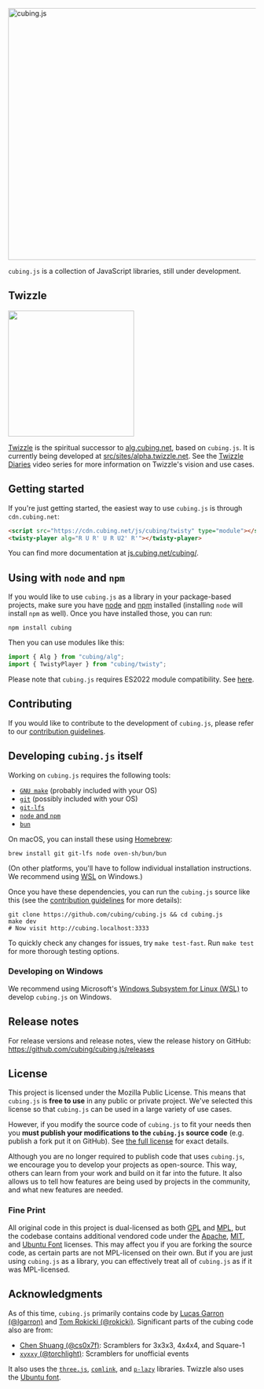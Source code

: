 <img src="cubing.js.png" alt="cubing.js" width="512">

`cubing.js` is a collection of JavaScript libraries, still under development.

## Twizzle

<a href="https://alpha.twizzle.net/"><img src="./src/sites/alpha.twizzle.net/twizzle-social-media-image.png" width="256">

Twizzle</a> is the spiritual successor to [alg.cubing.net](https://alg.cubing.net/), based on `cubing.js`. It is currently being developed at [src/sites/alpha.twizzle.net](./src/sites/alpha.twizzle.net/). See the [Twizzle Diaries](https://www.youtube.com/watch?v=9_kqXn0Mq-o&list=PLFh3NgpDbzN4VkcfjEZSQ_TYQv_OEjbjF) video series for more information on Twizzle's vision and use cases.

## Getting started

If you're just getting started, the easiest way to use `cubing.js` is through `cdn.cubing.net`:

```html
<script src="https://cdn.cubing.net/js/cubing/twisty" type="module"></script>
<twisty-player alg="R U R' U R U2' R'"></twisty-player>
```

You can find more documentation at [js.cubing.net/cubing/](https://js.cubing.net/cubing).

## Using with `node` and `npm`

If you would like to use `cubing.js` as a library in your package-based projects, make sure you have [node](https://nodejs.org/en/) and [npm](https://docs.npmjs.com/getting-started) installed (installing `node` will install `npm` as well). Once you have installed those, you can run:

```shell
npm install cubing
```

Then you can use modules like this:

```js
import { Alg } from "cubing/alg";
import { TwistyPlayer } from "cubing/twisty";
```

Please note that `cubing.js` requires ES2022 module compatibility. See [here](https://js.cubing.net/cubing/#javascript).

## Contributing

If you would like to contribute to the development of `cubing.js`, please refer to our [contribution guidelines](./CONTRIBUTING.md).

## Developing `cubing.js` itself

Working on `cubing.js` requires the following tools:

- [`GNU make`](https://www.gnu.org/software/make/) (probably included with your OS)
- [`git`](https://git-scm.com/) (possibly included with your OS)
- [`git-lfs`](https://git-lfs.com/)
- [`node` and `npm`](https://nodejs.org/en/download)
- [`bun`](https://bun.sh/)

On macOS, you can install these using [Homebrew](https://brew.sh/):

```shell
brew install git git-lfs node oven-sh/bun/bun
```

(On other platforms, you'll have to follow individual installation instructions. We recommend using [WSL](https://learn.microsoft.com/en-us/windows/wsl/install) on Windows.)

Once you have these dependencies, you can run the `cubing.js` source like this (see the [contribution guidelines](./CONTRIBUTING.md) for more details):

```shell
git clone https://github.com/cubing/cubing.js && cd cubing.js
make dev
# Now visit http://cubing.localhost:3333
```

To quickly check any changes for issues, try `make test-fast`. Run `make test` for more thorough testing options.

### Developing on Windows

We recommend using Microsoft's [Windows Subsystem for Linux (WSL)](https://learn.microsoft.com/en-us/windows/wsl/about) to develop `cubing.js` on Windows.

## Release notes

For release versions and release notes, view the release history on GitHub: <https://github.com/cubing/cubing.js/releases>

## License

This project is licensed under the Mozilla Public License. This means that `cubing.js` is **free to use** in any public or private project. We've selected this license so that `cubing.js` can be used in a large variety of use cases.

However, if you modify the source code of `cubing.js` to fit your needs then you **must publish your modifications to the `cubing.js` source code** (e.g. publish a fork put it on GitHub). See [the full license](./LICENSE-MPL.md) for exact details.

Although you are no longer required to publish code that uses `cubing.js`, we encourage you to develop your projects as open-source. This way, others can learn from your work and build on it far into the future. It also allows us to tell how features are being used by projects in the community, and what new features are needed.

### Fine Print

All original code in this project is dual-licensed as both [GPL](./LICENSE-GPL.md) and [MPL](./LICENSE-MPL.md), but the codebase contains additional vendored code under the [Apache](./src/cubing/vendor/apache/), [MIT](./src/cubing/vendor/mit/), and [Ubuntu Font](./src/sites/experiments.cubing.net/cubing.js/vendor/fonts/ubuntu/) licenses. This may affect you if you are forking the source code, as certain parts are not MPL-licensed on their own. But if you are just using `cubing.js` as a library, you can effectively treat all of `cubing.js` as if it was MPL-licensed.

## Acknowledgments

As of this time, `cubing.js` primarily contains code by [Lucas Garron (@lgarron)](https://github.com/lgarron) and [Tom Rokicki (@rokicki)](https://github.com/rokicki). Significant parts of the cubing code also are from:

- [Chen Shuang (@cs0x7f)](https://github.com/cs0x7f): Scramblers for 3x3x3, 4x4x4, and Square-1
- [`xyxxy` (@torchlight)](https://github.com/torchlight): Scramblers for unofficial events

It also uses the [`three.js`](https://github.com/mrdoob/three.js), [`comlink`](https://github.com/GoogleChromeLabs/comlink), and [`p-lazy`](https://github.com/sindresorhus/p-lazy) libraries. Twizzle also uses the [Ubuntu font](https://design.ubuntu.com/font/).
